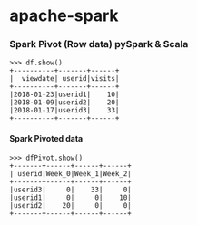 # apache-spark

### Spark Pivot (Row data) pySpark & Scala

```
>>> df.show()
+----------+-------+------+
|  viewdate| userid|visits|
+----------+-------+------+
|2018-01-23|userid1|    10|
|2018-01-09|userid2|    20|
|2018-01-17|userid3|    33|
+----------+-------+------+
```

#### Spark Pivoted data
```
>>> dfPivot.show()
+-------+------+------+------+
| userid|Week_0|Week_1|Week_2|
+-------+------+------+------+
|userid3|     0|    33|     0|
|userid1|     0|     0|    10|
|userid2|    20|     0|     0|
+-------+------+------+------+
```
